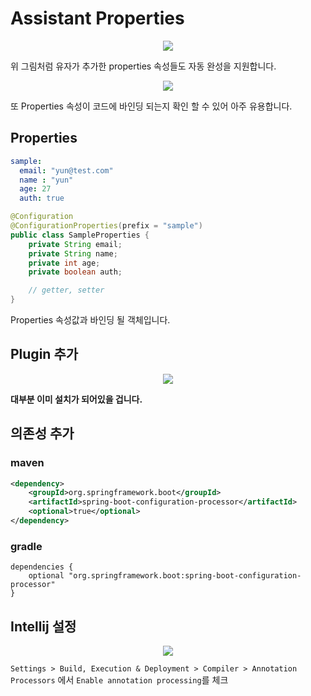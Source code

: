 # Assistant Properties 


<p align="center">
    <img src = "https://i.imgur.com/X6giEx5.gif"/> 
</p>

위 그림처럼 유자가 추가한 properties 속성들도 자동 완성을 지원합니다.

<p align="center">
    <img src = "https://i.imgur.com/AmkyrnX.gif"/> 
</p>

또 Properties 속성이 코드에 바인딩 되는지 확인 할 수 있어 아주 유용합니다.


## Properties 
```yml
sample:
  email: "yun@test.com"
  name : "yun"
  age: 27
  auth: true
```

```java
@Configuration
@ConfigurationProperties(prefix = "sample")
public class SampleProperties {
    private String email;
    private String name;
    private int age;
    private boolean auth;

    // getter, setter 
}
```
Properties 속성값과 바인딩 될 객체입니다.


## Plugin 추가

<p align="center">
    <img src = "https://i.imgur.com/rVX7XJz.png"/> 
</p>

**대부분 이미 설치가 되어있을 겁니다.**


## 의존성 추가

### maven
```xml
<dependency>
    <groupId>org.springframework.boot</groupId>
    <artifactId>spring-boot-configuration-processor</artifactId>
    <optional>true</optional>
</dependency>
```

### gradle
```
dependencies {
    optional "org.springframework.boot:spring-boot-configuration-processor"
}
```

## Intellij 설정

<p align="center">
    <img src = "https://i.imgur.com/Gojvv1c.png"/> 
</p>

`Settings > Build, Execution & Deployment > Compiler > Annotation Processors` 에서 `Enable annotation processing`를 체크